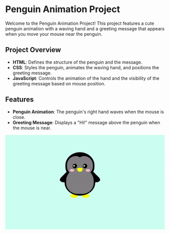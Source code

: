 # Penguin Animation Project

Welcome to the Penguin Animation Project! This project features a cute penguin animation with a waving hand and a greeting message that appears when you move your mouse near the penguin.

## Project Overview

- **HTML**: Defines the structure of the penguin and the message.
- **CSS**: Styles the penguin, animates the waving hand, and positions the greeting message.
- **JavaScript**: Controls the animation of the hand and the visibility of the greeting message based on mouse position.

## Features

- **Penguin Animation**: The penguin's right hand waves when the mouse is close.
- **Greeting Message**: Displays a "Hi!" message above the penguin when the mouse is near.


![Penguin Animation](penguin.gif)
